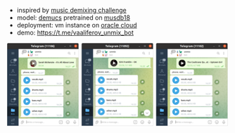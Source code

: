 * inspired by [music demixing challenge](https://www.aicrowd.com/challenges/music-demixing-challenge-ismir-2021)
* model: [demucs](https://github.com/facebookresearch/demucs) pretrained on [musdb18](https://sigsep.github.io/datasets/musdb.html)
* deployment: vm instance on [oracle cloud](https://www.oracle.com/cloud)
* demo: https://t.me/vaaliferov_unmix_bot

![Alt Text](pics/tg.png)